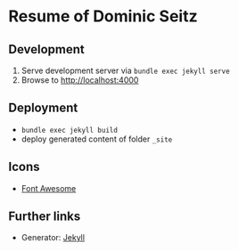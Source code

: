 # Resume of Dominic Seitz

## Development

1. Serve development server via `bundle exec jekyll serve`
2. Browse to [http://localhost:4000](http://localhost:4000)

## Deployment

- `bundle exec jekyll build`
- deploy generated content of folder `_site`

## Icons

- [Font Awesome](https://fontawesome.com/)

## Further links

- Generator: [Jekyll](https://jekyllrb.com)
